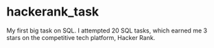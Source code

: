 # hackerank_task
My first big task on SQL. I attempted 20 SQL tasks,  which earned me 3 stars on the competitive tech platform, Hacker Rank. 
